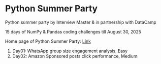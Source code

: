 # Python Summer Party 
Python summer party by Interview Master &amp; in partnership with DataCamp

15 days of NumPy & Pandas coding challenges till August 30, 2025

Home page of Python Summer Party: [Link](https://www.interviewmaster.ai/python-party/home)

1. Day01: WhatsApp group size engagement analysis, Easy
2. Day02: Amazon Sponsored posts click performance, Medium
